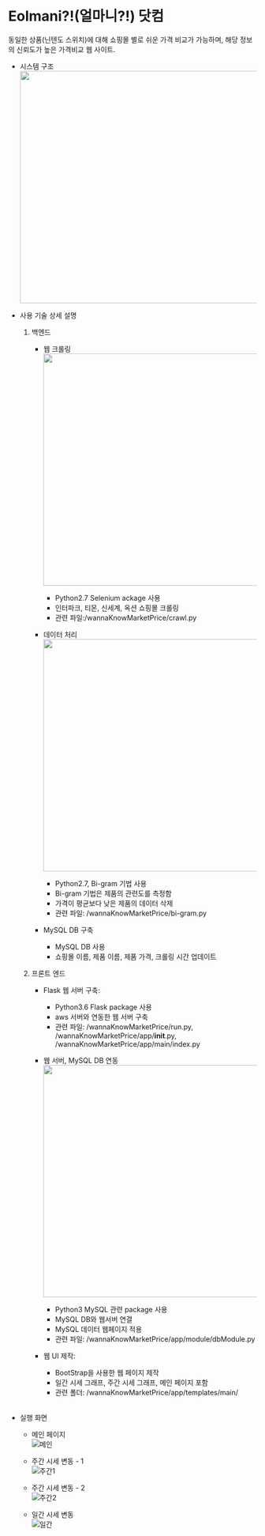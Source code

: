 # Eolmani?!(얼마니?!) 닷컴
동일한 상품(닌텐도 스위치)에 대해 쇼핑몰 별로 쉬운 가격 비교가 가능하며, 해당 정보의 신뢰도가 높은 가격비교 웹 사이트.

* 시스템 구조 <br/>
    <img src="https://user-images.githubusercontent.com/44567793/86321498-11dac680-bc74-11ea-92b6-139a9adf797a.png" width="830" height="470">



* 사용 기술 상세 설명<br/>
  1. 백엔드<br/>
      * 웹 크롤링<br/>
      <img src="https://user-images.githubusercontent.com/44567793/86322412-e5c04500-bc75-11ea-8b54-42e25b891ca4.JPG" width="830" height="470"><br/>
        * Python2.7 Selenium ackage 사용
        * 인터파크, 티몬, 신세계, 옥션 쇼핑몰 크롤링
        * 관련 파일:/wannaKnowMarketPrice/crawl.py<br/>
     
     * 데이터 처리<br/>
       <img src="https://user-images.githubusercontent.com/44567793/86322416-e8bb3580-bc75-11ea-9ff6-eb7921fe96d0.JPG" width="830" height="470">
        * Python2.7, Bi-gram 기법 사용
        * Bi-gram 기법은 제품의 관련도를 측정함
        * 가격이 평균보다 낮은 제품의 데이터 삭제
        * 관련 파일: /wannaKnowMarketPrice/bi-gram.py
                
      * MySQL DB 구축 
        * MySQL DB 사용
        * 쇼핑몰 이름, 제품 이름, 제품 가격, 크롤링 시간 업데이트
 
  2. 프론트 엔드<br/>
  
      * Flask 웹 서버 구축: 
        * Python3.6 Flask package 사용
        * aws 서버와 연동한 웹 서버 구축
        * 관련 파일: /wannaKnowMarketPrice/run.py, 
                  /wannaKnowMarketPrice/app/__init__.py, 
                  /wannaKnowMarketPrice/app/main/index.py
             
      * 웹 서버, MySQL DB 연동<br/>
        <img src="https://user-images.githubusercontent.com/44567793/86322866-b2ca8100-bc76-11ea-9817-f17d2049cdea.JPG" width="830" height="470">
	      * Python3 MySQL 관련 package 사용
	      * MySQL DB와 웹서버 연결
	      * MySQL 데이터 웹페이지 적용
        * 관련 파일: /wannaKnowMarketPrice/app/module/dbModule.py
	
     * 웹 UI 제작: 
        * BootStrap을 사용한 웹 페이지 제작
        * 일간 시세 그래프, 주간 시세 그래프, 메인 페이지 포함 
        * 관련 폴더: /wannaKnowMarketPrice/app/templates/main/
  <br/>

* 실행 화면
  * 메인 페이지<br/>
    ![메인](https://user-images.githubusercontent.com/44567793/86323731-51a3ad00-bc78-11ea-99c2-3a07e015fce3.png)
  
   * 주간 시세 변동 - 1<br/>
    ![주간1](https://user-images.githubusercontent.com/44567793/86323725-4fd9e980-bc78-11ea-998c-ac8dd2e1235f.png)
    
    * 주간 시세 변동 - 2<br/>
    ![주간2](https://user-images.githubusercontent.com/44567793/86323728-510b1680-bc78-11ea-93e2-1efd598cadda.png)
  
    * 일간 시세 변동<br/>
    ![일간](https://user-images.githubusercontent.com/44567793/86323733-51a3ad00-bc78-11ea-8fb5-14b2eba3c4cc.png)
                 
